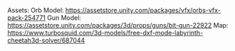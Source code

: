 Assets:
Orb Model: https://assetstore.unity.com/packages/vfx/orbs-vfx-pack-254771
Gun Model: https://assetstore.unity.com/packages/3d/props/guns/bit-gun-22922
Map: https://www.turbosquid.com/3d-models/free-dxf-mode-labyrinth-cheetah3d-solver/687044
